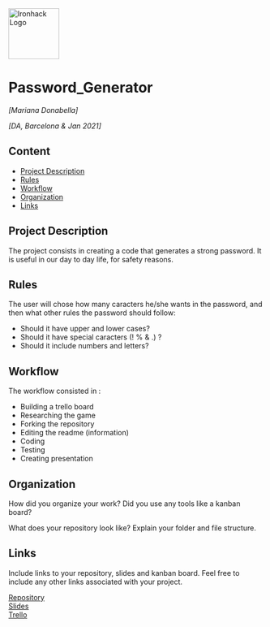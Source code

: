 <img src="https://bit.ly/2VnXWr2" alt="Ironhack Logo" width="100"/>

# Password_Generator
*[Mariana Donabella]*

*[DA, Barcelona & Jan 2021]*

## Content
- [Project Description](#project-description)
- [Rules](#rules)
- [Workflow](#workflow)
- [Organization](#organization)
- [Links](#links)

## Project Description
The project consists in creating a code that generates a strong password.
It is useful in our day to day life, for safety reasons.

## Rules
The user will chose how many caracters he/she wants in the password, and then what other rules the password should follow:
- Should it have upper and lower cases? 
- Should it have special caracters (! % & .) ?
- Should it include numbers and letters?

## Workflow
The workflow consisted in :
- Building a trello board
- Researching the game
- Forking the repository
- Editing the readme (information)
- Coding
- Testing
- Creating presentation

## Organization
How did you organize your work? Did you use any tools like a kanban board?

What does your repository look like? Explain your folder and file structure.

## Links
Include links to your repository, slides and kanban board. Feel free to include any other links associated with your project.

[Repository](https://github.com/)  
[Slides](https://slides.com/)  
[Trello](https://trello.com/en)  

